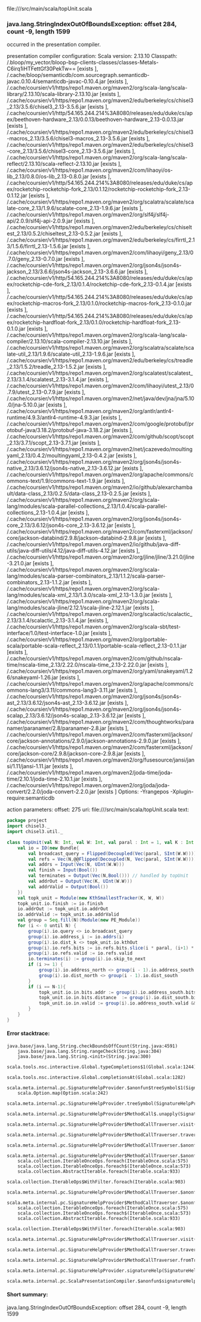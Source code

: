 file://<WORKSPACE>/src/main/scala/topUnit.scala
### java.lang.StringIndexOutOfBoundsException: offset 284, count -9, length 1599

occurred in the presentation compiler.

presentation compiler configuration:
Scala version: 2.13.10
Classpath:
<WORKSPACE>/.bloop/my_vector/bloop-bsp-clients-classes/classes-Metals-C6irq1iHTFettGf30PekTw== [exists ], <HOME>/.cache/bloop/semanticdb/com.sourcegraph.semanticdb-javac.0.10.4/semanticdb-javac-0.10.4.jar [exists ], <HOME>/.cache/coursier/v1/https/repo1.maven.org/maven2/org/scala-lang/scala-library/2.13.10/scala-library-2.13.10.jar [exists ], <HOME>/.cache/coursier/v1/https/repo1.maven.org/maven2/edu/berkeley/cs/chisel3_2.13/3.5.6/chisel3_2.13-3.5.6.jar [exists ], <HOME>/.cache/coursier/v1/http/54.165.244.214%3A8080/releases/edu/duke/cs/apex/beethoven-hardware_2.13/0.0.13/beethoven-hardware_2.13-0.0.13.jar [exists ], <HOME>/.cache/coursier/v1/https/repo1.maven.org/maven2/edu/berkeley/cs/chisel3-macros_2.13/3.5.6/chisel3-macros_2.13-3.5.6.jar [exists ], <HOME>/.cache/coursier/v1/https/repo1.maven.org/maven2/edu/berkeley/cs/chisel3-core_2.13/3.5.6/chisel3-core_2.13-3.5.6.jar [exists ], <HOME>/.cache/coursier/v1/https/repo1.maven.org/maven2/org/scala-lang/scala-reflect/2.13.10/scala-reflect-2.13.10.jar [exists ], <HOME>/.cache/coursier/v1/https/repo1.maven.org/maven2/com/lihaoyi/os-lib_2.13/0.8.0/os-lib_2.13-0.8.0.jar [exists ], <HOME>/.cache/coursier/v1/http/54.165.244.214%3A8080/releases/edu/duke/cs/apex/rocketchip-rocketchip-fork_2.13/0.1.12/rocketchip-rocketchip-fork_2.13-0.1.12.jar [exists ], <HOME>/.cache/coursier/v1/https/repo1.maven.org/maven2/org/scalatra/scalate/scalate-core_2.13/1.9.6/scalate-core_2.13-1.9.6.jar [exists ], <HOME>/.cache/coursier/v1/https/repo1.maven.org/maven2/org/slf4j/slf4j-api/2.0.9/slf4j-api-2.0.9.jar [exists ], <HOME>/.cache/coursier/v1/https/repo1.maven.org/maven2/edu/berkeley/cs/chiseltest_2.13/0.5.2/chiseltest_2.13-0.5.2.jar [exists ], <HOME>/.cache/coursier/v1/https/repo1.maven.org/maven2/edu/berkeley/cs/firrtl_2.13/1.5.6/firrtl_2.13-1.5.6.jar [exists ], <HOME>/.cache/coursier/v1/https/repo1.maven.org/maven2/com/lihaoyi/geny_2.13/0.7.0/geny_2.13-0.7.0.jar [exists ], <HOME>/.cache/coursier/v1/https/repo1.maven.org/maven2/org/json4s/json4s-jackson_2.13/3.6.6/json4s-jackson_2.13-3.6.6.jar [exists ], <HOME>/.cache/coursier/v1/http/54.165.244.214%3A8080/releases/edu/duke/cs/apex/rocketchip-cde-fork_2.13/0.1.4/rocketchip-cde-fork_2.13-0.1.4.jar [exists ], <HOME>/.cache/coursier/v1/http/54.165.244.214%3A8080/releases/edu/duke/cs/apex/rocketchip-macros-fork_2.13/0.1.0/rocketchip-macros-fork_2.13-0.1.0.jar [exists ], <HOME>/.cache/coursier/v1/http/54.165.244.214%3A8080/releases/edu/duke/cs/apex/rocketchip-hardfloat-fork_2.13/0.1.0/rocketchip-hardfloat-fork_2.13-0.1.0.jar [exists ], <HOME>/.cache/coursier/v1/https/repo1.maven.org/maven2/org/scala-lang/scala-compiler/2.13.10/scala-compiler-2.13.10.jar [exists ], <HOME>/.cache/coursier/v1/https/repo1.maven.org/maven2/org/scalatra/scalate/scalate-util_2.13/1.9.6/scalate-util_2.13-1.9.6.jar [exists ], <HOME>/.cache/coursier/v1/https/repo1.maven.org/maven2/edu/berkeley/cs/treadle_2.13/1.5.2/treadle_2.13-1.5.2.jar [exists ], <HOME>/.cache/coursier/v1/https/repo1.maven.org/maven2/org/scalatest/scalatest_2.13/3.1.4/scalatest_2.13-3.1.4.jar [exists ], <HOME>/.cache/coursier/v1/https/repo1.maven.org/maven2/com/lihaoyi/utest_2.13/0.7.9/utest_2.13-0.7.9.jar [exists ], <HOME>/.cache/coursier/v1/https/repo1.maven.org/maven2/net/java/dev/jna/jna/5.10.0/jna-5.10.0.jar [exists ], <HOME>/.cache/coursier/v1/https/repo1.maven.org/maven2/org/antlr/antlr4-runtime/4.9.3/antlr4-runtime-4.9.3.jar [exists ], <HOME>/.cache/coursier/v1/https/repo1.maven.org/maven2/com/google/protobuf/protobuf-java/3.18.2/protobuf-java-3.18.2.jar [exists ], <HOME>/.cache/coursier/v1/https/repo1.maven.org/maven2/com/github/scopt/scopt_2.13/3.7.1/scopt_2.13-3.7.1.jar [exists ], <HOME>/.cache/coursier/v1/https/repo1.maven.org/maven2/net/jcazevedo/moultingyaml_2.13/0.4.2/moultingyaml_2.13-0.4.2.jar [exists ], <HOME>/.cache/coursier/v1/https/repo1.maven.org/maven2/org/json4s/json4s-native_2.13/3.6.12/json4s-native_2.13-3.6.12.jar [exists ], <HOME>/.cache/coursier/v1/https/repo1.maven.org/maven2/org/apache/commons/commons-text/1.9/commons-text-1.9.jar [exists ], <HOME>/.cache/coursier/v1/https/repo1.maven.org/maven2/io/github/alexarchambault/data-class_2.13/0.2.5/data-class_2.13-0.2.5.jar [exists ], <HOME>/.cache/coursier/v1/https/repo1.maven.org/maven2/org/scala-lang/modules/scala-parallel-collections_2.13/1.0.4/scala-parallel-collections_2.13-1.0.4.jar [exists ], <HOME>/.cache/coursier/v1/https/repo1.maven.org/maven2/org/json4s/json4s-core_2.13/3.6.12/json4s-core_2.13-3.6.12.jar [exists ], <HOME>/.cache/coursier/v1/https/repo1.maven.org/maven2/com/fasterxml/jackson/core/jackson-databind/2.9.8/jackson-databind-2.9.8.jar [exists ], <HOME>/.cache/coursier/v1/https/repo1.maven.org/maven2/io/github/java-diff-utils/java-diff-utils/4.12/java-diff-utils-4.12.jar [exists ], <HOME>/.cache/coursier/v1/https/repo1.maven.org/maven2/org/jline/jline/3.21.0/jline-3.21.0.jar [exists ], <HOME>/.cache/coursier/v1/https/repo1.maven.org/maven2/org/scala-lang/modules/scala-parser-combinators_2.13/1.1.2/scala-parser-combinators_2.13-1.1.2.jar [exists ], <HOME>/.cache/coursier/v1/https/repo1.maven.org/maven2/org/scala-lang/modules/scala-xml_2.13/1.3.0/scala-xml_2.13-1.3.0.jar [exists ], <HOME>/.cache/coursier/v1/https/repo1.maven.org/maven2/org/scala-lang/modules/scala-jline/2.12.1/scala-jline-2.12.1.jar [exists ], <HOME>/.cache/coursier/v1/https/repo1.maven.org/maven2/org/scalactic/scalactic_2.13/3.1.4/scalactic_2.13-3.1.4.jar [exists ], <HOME>/.cache/coursier/v1/https/repo1.maven.org/maven2/org/scala-sbt/test-interface/1.0/test-interface-1.0.jar [exists ], <HOME>/.cache/coursier/v1/https/repo1.maven.org/maven2/org/portable-scala/portable-scala-reflect_2.13/0.1.1/portable-scala-reflect_2.13-0.1.1.jar [exists ], <HOME>/.cache/coursier/v1/https/repo1.maven.org/maven2/com/github/nscala-time/nscala-time_2.13/2.22.0/nscala-time_2.13-2.22.0.jar [exists ], <HOME>/.cache/coursier/v1/https/repo1.maven.org/maven2/org/yaml/snakeyaml/1.26/snakeyaml-1.26.jar [exists ], <HOME>/.cache/coursier/v1/https/repo1.maven.org/maven2/org/apache/commons/commons-lang3/3.11/commons-lang3-3.11.jar [exists ], <HOME>/.cache/coursier/v1/https/repo1.maven.org/maven2/org/json4s/json4s-ast_2.13/3.6.12/json4s-ast_2.13-3.6.12.jar [exists ], <HOME>/.cache/coursier/v1/https/repo1.maven.org/maven2/org/json4s/json4s-scalap_2.13/3.6.12/json4s-scalap_2.13-3.6.12.jar [exists ], <HOME>/.cache/coursier/v1/https/repo1.maven.org/maven2/com/thoughtworks/paranamer/paranamer/2.8/paranamer-2.8.jar [exists ], <HOME>/.cache/coursier/v1/https/repo1.maven.org/maven2/com/fasterxml/jackson/core/jackson-annotations/2.9.0/jackson-annotations-2.9.0.jar [exists ], <HOME>/.cache/coursier/v1/https/repo1.maven.org/maven2/com/fasterxml/jackson/core/jackson-core/2.9.8/jackson-core-2.9.8.jar [exists ], <HOME>/.cache/coursier/v1/https/repo1.maven.org/maven2/org/fusesource/jansi/jansi/1.11/jansi-1.11.jar [exists ], <HOME>/.cache/coursier/v1/https/repo1.maven.org/maven2/joda-time/joda-time/2.10.1/joda-time-2.10.1.jar [exists ], <HOME>/.cache/coursier/v1/https/repo1.maven.org/maven2/org/joda/joda-convert/2.2.0/joda-convert-2.2.0.jar [exists ]
Options:
-Yrangepos -Xplugin-require:semanticdb


action parameters:
offset: 275
uri: file://<WORKSPACE>/src/main/scala/topUnit.scala
text:
```scala
package project
import chisel3._
import chisel3.util._

class topUnit(val N: Int, val W: Int, val paral : Int = 1, val K : Int = 16) extends Module {
    val io = IO(new Bundle{
        val broadcast_query = Flipped(Decoupled(Vec(paral, SInt(W.W))))
        val refs = Vec(N,@@Flipped(Decoupled(N, Vec(paral, SInt(W.W)))))
        val addrs = Input(Vec(N, UInt(W.W)))
        val finish = Input(Bool())
        val terminates = Output(Vec(N,Bool())) // handled by topUnit
        val addrOut = Output(Vec(K, UInt(W.W)))
        val addrValid = Output(Bool())
    })
    val topk_unit = Module(new KthSmallestTracker(K, W, W))
    topk_unit.io.finish := io.finish
    io.addrOut := topk_unit.io.addrOut
    io.addrValid := topk_unit.io.addrValid
    val group = Seq.fill(N)(Module(new PE_Module))
    for (i <- 0 until N) {
        group(i).io.query <> io.broadcast_query
        group(i).io.address_i := io.addrs(i)
        group(i).io.dist_k <> topk_unit.io.kthOut
        group(i).io.refs.bits := io.refs.bits.slice(i * paral, (i+1) * paral)
        group(i).io.refs.valid := io.refs.valid
        io.terminates(i) := group(i).io.skip_to_next
        if (i >= 1) {
            group(i).io.address_north <> group(i - 1).io.address_south
            group(i).io.dist_north <> group(i - 1).io.dist_south
        }
        if (i == N-1){
            topk_unit.io.in.bits.addr := group(i).io.address_south.bits
            topk_unit.io.in.bits.distance  := group(i).io.dist_south.bits
            topk_unit.io.in.valid := group(i).io.address_south.valid && group(i).io.dist_south.valid
        }
    }
}
```



#### Error stacktrace:

```
java.base/java.lang.String.checkBoundsOffCount(String.java:4591)
	java.base/java.lang.String.rangeCheck(String.java:304)
	java.base/java.lang.String.<init>(String.java:300)
	scala.tools.nsc.interactive.Global.typeCompletions$1(Global.scala:1244)
	scala.tools.nsc.interactive.Global.completionsAt(Global.scala:1282)
	scala.meta.internal.pc.SignatureHelpProvider.$anonfun$treeSymbol$1(SignatureHelpProvider.scala:390)
	scala.Option.map(Option.scala:242)
	scala.meta.internal.pc.SignatureHelpProvider.treeSymbol(SignatureHelpProvider.scala:388)
	scala.meta.internal.pc.SignatureHelpProvider$MethodCall$.unapply(SignatureHelpProvider.scala:205)
	scala.meta.internal.pc.SignatureHelpProvider$MethodCallTraverser.visit(SignatureHelpProvider.scala:316)
	scala.meta.internal.pc.SignatureHelpProvider$MethodCallTraverser.traverse(SignatureHelpProvider.scala:310)
	scala.meta.internal.pc.SignatureHelpProvider$MethodCallTraverser.$anonfun$visit$5(SignatureHelpProvider.scala:346)
	scala.meta.internal.pc.SignatureHelpProvider$MethodCallTraverser.$anonfun$visit$5$adapted(SignatureHelpProvider.scala:323)
	scala.collection.IterableOnceOps.foreach(IterableOnce.scala:575)
	scala.collection.IterableOnceOps.foreach$(IterableOnce.scala:573)
	scala.collection.AbstractIterable.foreach(Iterable.scala:933)
	scala.collection.IterableOps$WithFilter.foreach(Iterable.scala:903)
	scala.meta.internal.pc.SignatureHelpProvider$MethodCallTraverser.$anonfun$visit$3(SignatureHelpProvider.scala:323)
	scala.meta.internal.pc.SignatureHelpProvider$MethodCallTraverser.$anonfun$visit$3$adapted(SignatureHelpProvider.scala:322)
	scala.collection.IterableOnceOps.foreach(IterableOnce.scala:575)
	scala.collection.IterableOnceOps.foreach$(IterableOnce.scala:573)
	scala.collection.AbstractIterable.foreach(Iterable.scala:933)
	scala.collection.IterableOps$WithFilter.foreach(Iterable.scala:903)
	scala.meta.internal.pc.SignatureHelpProvider$MethodCallTraverser.visit(SignatureHelpProvider.scala:322)
	scala.meta.internal.pc.SignatureHelpProvider$MethodCallTraverser.traverse(SignatureHelpProvider.scala:310)
	scala.meta.internal.pc.SignatureHelpProvider$MethodCallTraverser.fromTree(SignatureHelpProvider.scala:279)
	scala.meta.internal.pc.SignatureHelpProvider.signatureHelp(SignatureHelpProvider.scala:27)
	scala.meta.internal.pc.ScalaPresentationCompiler.$anonfun$signatureHelp$1(ScalaPresentationCompiler.scala:332)
```
#### Short summary: 

java.lang.StringIndexOutOfBoundsException: offset 284, count -9, length 1599